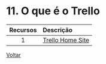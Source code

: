 # 11. O que é o Trello

| Recursos | Descrição |
| :---: | :--- |
|1| [Trello Home Site](https://www.trello.com)

[Voltar](../README.md)

